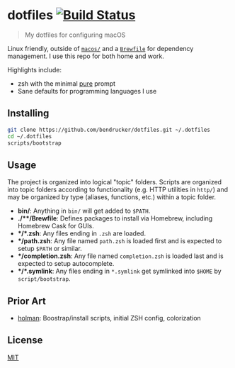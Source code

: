 # dotfiles [![Build Status](https://travis-ci.org/bendrucker/dotfiles.svg?branch=master)](https://travis-ci.org/bendrucker/dotfiles)

> My dotfiles for configuring macOS

Linux friendly, outside of [`macos/`](macos/) and a [`Brewfile`](Brewfile) for dependency management. I use this repo for both home and work.

Highlights include:

* zsh with the minimal [pure](https://github.com/sindresorhus/pure) prompt
* Sane defaults for programming languages I use

## Installing

```sh
git clone https://github.com/bendrucker/dotfiles.git ~/.dotfiles
cd ~/.dotfiles
scripts/bootstrap
```

## Usage

The project is organized into logical "topic" folders. Scripts are organized into topic folders according to functionality (e.g. HTTP utilities in `http/`) and may be organized by type (aliases, functions, etc.) within a topic folder.

- **bin/**: Anything in `bin/` will get added to `$PATH`.
- **./\**/Brewfile**: Defines packages to install via Homebrew, including Homebrew Cask for GUIs.
- **\*/\*.zsh**: Any files ending in `.zsh` are loaded.
- **\*/path.zsh**: Any file named `path.zsh` is loaded first and is
  expected to setup `$PATH` or similar.
- **\*/completion.zsh**: Any file named `completion.zsh` is loaded
  last and is expected to setup autocomplete.
- **\*/\*.symlink**: Any files ending in `*.symlink` get symlinked into `$HOME` by `script/bootstrap`.

## Prior Art

* [holman](https://github.com/holman/dotfiles): Boostrap/install scripts, initial ZSH config, colorization

## License

[MIT](license)

